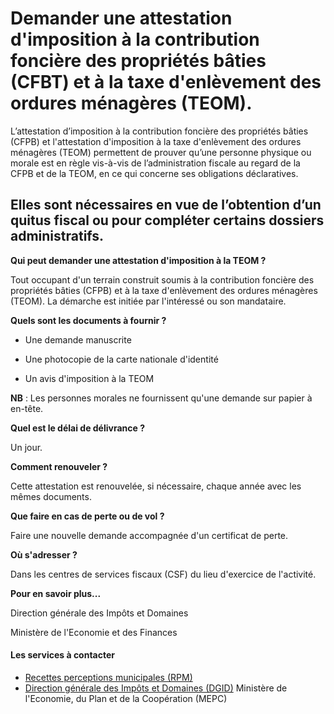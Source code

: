 # Demander une attestation d'imposition à la contribution foncière des propriétés bâties (CFBT) et à la taxe d'enlèvement des ordures ménagères (TEOM).

L’attestation d’imposition à la contribution foncière des propriétés bâties (CFPB) et l'attestation d'imposition à la taxe d'enlèvement des ordures ménagères (TEOM) permettent de prouver qu’une personne physique ou morale est en règle vis-à-vis de l’administration fiscale au regard de la CFPB et de la TEOM, en ce qui concerne ses obligations déclaratives.  
  
Elles sont nécessaires en vue de l’obtention d’un quitus fiscal ou pour compléter certains dossiers administratifs.
----------------------------------------------------------------------------------------------------------------------------------------------------------------------------------------------------------------------------------------------------------------------------------------------------------------------------------------------------------------------------------------------------------------------------------------------------------------------------------------------

**Qui peut demander une attestation d'imposition à la TEOM ?**

Tout occupant d'un terrain construit soumis à la contribution foncière des propriétés bâties (CFPB) et à la taxe d'enlèvement des ordures ménagères (TEOM). La démarche est initiée par l'intéressé ou son mandataire.

**Quels sont les documents à fournir ?**  

*   Une demande manuscrite

*   Une photocopie de la carte nationale d'identité

*   Un avis d'imposition à la TEOM

**NB** : Les personnes morales ne fournissent qu'une demande sur papier à en-tête.

**Quel est le délai de délivrance ?**

Un jour.

**Comment renouveler ?**

Cette attestation est renouvelée, si nécessaire, chaque année avec les mêmes documents.

**Que faire en cas de perte ou de vol ?**

Faire une nouvelle demande accompagnée d'un certificat de perte.

**Où s'adresser ?**

Dans les centres de services fiscaux (CSF) du lieu d'exercice de l'activité.

**Pour en savoir plus...**

Direction générale des Impôts et Domaines

Ministère de l'Economie et des Finances

#### Les services à contacter

*   [Recettes perceptions municipales (RPM)](../../../services/recettes-perceptions-municipales-rpm.md)
*   [Direction générale des Impôts et Domaines (DGID)](../../../services/direction-generale-des-impots-et-domaines-dgid.md) Ministère de l'Economie, du Plan et de la Coopération (MEPC)